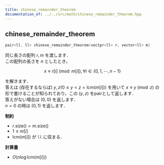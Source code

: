 ```yaml
---
title: chinese_remainder_theorem
documentation_of: ../../src/math/chinese_remainder_theorem.hpp
---
```


## chinese_remainder_theorem

```cpp
pair<ll, ll> chinese_remainder_theorem(vectpr<ll> r, vector<ll> m)
```

同じ長さの配列 $r, m$ を渡します．<br>
この配列の長さを $n$ としたとき，

$$x \equiv r[i] \pmod{m[i]}, \forall i \in \lbrace 0,1,\cdots, n - 1 \rbrace$$

を解きます．<br>
答えは (存在するならば) $y, z (0 \leq y < z = \mathrm{lcm}(m[i]))$ を用いて $x \equiv y \pmod z$ の形で書けることが知られており，この $(y, z)$ をpairとして返します．<br>
答えがない場合は $(0, 0)$ を返します．<br>
$n = 0$ の時は $(0, 1)$ を返します．

**制約**

- $r.\mathrm{size}() = m.\mathrm{size}()$
- $1 \le m[i]$
- $\mathrm{lcm} (m[i])$ が `ll` に収まる．

**計算量**

- $O(n \log \mathrm{lcm} (m[i]))$